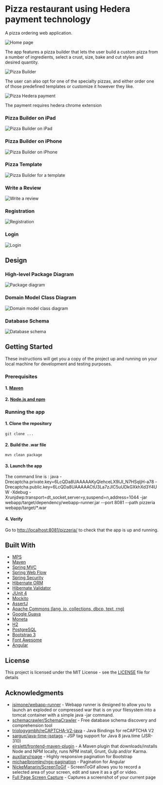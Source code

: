 
# Pizza restaurant using Hedera payment technology 

A pizza ordering web application. 

![Home page](documentation/home.png?raw=true)

The app features a pizza builder that lets the user build a custom pizza from a number of 
ingredients, select a crust, size, bake and cut styles and desired quantity.

![Pizza Builder](documentation/builder.png?raw=true)

The user can also opt for one of the specialty pizzas, and either order one of those predefined templates or customize it however they like.

![Pizza Hedera payment](documentation/payment.png?raw=true)

The payment requires hedera chrome extension
### Pizza Builder on iPad

![Pizza Builder on iPad](documentation/gifs/builder_ipad.gif?raw=true)

### Pizza Builder on iPhone

![Pizza Builder on iPhone](documentation/gifs/builder_mobile.gif?raw=true)

### Pizza Template

![Pizza Builder for a template](documentation/gifs/builder_template_mobile.gif?raw=true)


### Write a Review

![Write a review](documentation/gifs/write_review_mobile.gif?raw=true)

### Registration

![Registration](documentation/gifs/registration_mobile.gif?raw=true)

### Login

![Login](documentation/gifs/login_mobile.gif?raw=true)

## Design

### High-level Package Diagram

![Package diagram](https://rawgit.com/pzinsta/pizzeria/master/documentation/package_diagram.svg)

### Domain Model Class Diagram

![Domain model class diagram](https://rawgit.com/pzinsta/pizzeria/master/documentation/domain_model_class_diagram.svg)

### Database Schema

![Database schema](https://rawgit.com/pzinsta/pizzeria/master/documentation/database_schema.svg)

## Getting Started

These instructions will get you a copy of the project up and running on your local machine for development and testing purposes.

### Prerequisites

#### 1. [Maven](https://maven.apache.org/download.cgi)
#### 2. [Node.js and npm](https://nodejs.org/en/)

### Running the app

#### 1. Clone the repository

```
git clone ...
```

#### 2. Build the .war file

```
mvn clean package
```

#### 3. Launch the app

The command line is : 
 java  -Drecaptcha.private.key=6LcQDa8UAAAAAKyQlehceLX9IJI_N7HSqljH-a78 -Drecaptcha.public.key=6LcQDa8UAAAAACtU3La7zJlC5uUDkGXkhXd3Y4UW -Xdebug -Xrunjdwp:transport=dt_socket,server=y,suspend=n,address=1044 -jar webapp/target/dependency/webapp-runner.jar --port 8081 --path pizzeria webapp/target/*.war



#### 4. Verify

Go to [http://localhost:8081/pizzeria/](http://localhost:8081/pizzeria/) to check that the app is up and running.

## Built With
* [MPS](https://github.com/hashingsystems/mps.js)
* [Maven](https://maven.apache.org/)
* [Spring MVC](https://docs.spring.io/spring/docs/current/spring-framework-reference/web.html)
* [Spring Web Flow](https://projects.spring.io/spring-webflow/)
* [Spring Security](https://projects.spring.io/spring-security/)
* [Hibernate ORM](http://hibernate.org/orm/)
* [Hibernate Validator](http://hibernate.org/validator/)
* [JUnit 4](https://junit.org/junit4/)
* [Mockito](http://site.mockito.org/)
* [AssertJ](http://joel-costigliola.github.io/assertj/)
* [Apache Commons (lang, io, collections, dbcp, text, rng)](https://commons.apache.org/)
* [Google Guava](https://github.com/google/guava)
* [Moneta](http://javamoney.github.io/ri.html)
* [H2](http://www.h2database.com/)
* [PostgreSQL](https://www.postgresql.org/)
* [Bootstrap 3](http://getbootstrap.com/docs/3.3/) 
* [Font Awesome](https://fontawesome.com/v4.7.0/) 
* [Angular](https://angular.io/) 

## License

This project is licensed under the MIT License - see the [LICENSE](LICENSE) file for details

## Acknowledgments

* [jsimone/webapp-runner](https://github.com/jsimone/webapp-runner) - Webapp runner is designed to allow you to launch an exploded or compressed war that is on your filesystem into a tomcat container with a simple java -jar command.
* [schemacrawler/SchemaCrawler](https://github.com/schemacrawler/SchemaCrawler) - Free database schema discovery and comprehension tool
* [triologygmbh/reCAPTCHA-V2-java](https://github.com/triologygmbh/reCAPTCHA-V2-java) - Java Bindings for reCAPTCHA V2
* [sargue/java-time-jsptags](https://github.com/sargue/java-time-jsptags) - JSP tag support for Java 8 java.time (JSR-310)
* [eirslett/frontend-maven-plugin](https://github.com/eirslett/frontend-maven-plugin) - A Maven plugin that downloads/installs Node and NPM locally, runs NPM install, Grunt, Gulp and/or Karma.
* [auxiliary/rpage](https://github.com/auxiliary/rpage) - Highly responsive pagination for Bootstrap
* [michaelbromley/ngx-pagination](https://github.com/michaelbromley/ngx-pagination) - Pagination for Angular
* [NickeManarin/ScreenToGif](https://github.com/NickeManarin/ScreenToGif) - ScreenToGif allows you to record a selected area of your screen, edit and save it as a gif or video.
* [Full Page Screen Capture](https://chrome.google.com/webstore/detail/full-page-screen-capture/fdpohaocaechififmbbbbbknoalclacl) - Captures a screenshot of your current page

